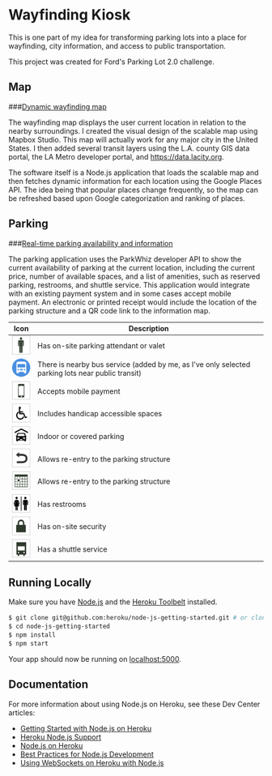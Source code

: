# Wayfinding Kiosk

This is one part of my idea for transforming parking lots into a place for wayfinding, city information, and access to public transportation. 

This project was created for Ford's Parking Lot 2.0 challenge. 


## Map

###[Dynamic wayfinding map](http://la-parking.herokuapp.com/map) 

The wayfinding map displays the user current location in relation to the nearby surroundings. I created the visual design of the scalable map using Mapbox Studio. This map will actually work for any major city in the United States. I then added several transit layers using the L.A. county GIS data portal, the LA Metro developer portal, and https://data.lacity.org.

The software itself is a Node.js application that loads the scalable map and then fetches dynamic information for each location using the Google Places API. The idea being that popular places change frequently, so the map can be refreshed based upon Google categorization and ranking of places.

## Parking

###[Real-time parking availability and information](http://la-parking.herokuapp.com/parking)

The parking application uses the ParkWhiz developer API to show the current availability of parking at the current location, including the current price, number of available spaces, and a list of amenities, such as reserved parking, restrooms, and shuttle service. This application would integrate with an existing payment system and in some cases accept mobile payment. An electronic or printed receipt would include the location of the parking structure and a QR code link to the information map.

<table>
	<thead>
	<tr>
		<th>Icon</th>
		<th>Description</th>
	</tr>
	</thead>
	<tbody>
	<tr>
		<td><img src="https://raw.githubusercontent.com/stevepepple/la-parking/master/assets/images/icons/attended.png" width="40px"/></td>
		<td>Has on-site parking attendant or valet</td>
	</tr>
	<tr>
		<td><img src="https://raw.githubusercontent.com/stevepepple/la-parking/master/assets/images/icons/bus_station.png" width="40px"/></td>
		<td>There is nearby bus service (added by me, as I've only selected parking lots near public transit)</td>
	</tr>
	<tr>
		<td><img src="https://raw.githubusercontent.com/stevepepple/la-parking/master/assets/images/icons/eticket.png" width="40px"/></td>
		<td>Accepts mobile payment</td>
	</tr>
	<tr>
		<td><img src="https://raw.githubusercontent.com/stevepepple/la-parking/master/assets/images/icons/handicap.png" width="40px"/></td>
		<td>Includes handicap accessible spaces</td>
	</tr>
	<tr>
		<td><img src="https://raw.githubusercontent.com/stevepepple/la-parking/master/assets/images/icons/indoor.png" width="40px"/></td>
		<td>Indoor or covered parking</td>
	</tr>
	<tr>
		<td><img src="https://raw.githubusercontent.com/stevepepple/la-parking/master/assets/images/icons/reentry_allowed.png" width="40px"/></td>
		<td>Allows re-entry to the parking structure</td>
	</tr>
	<tr>
		<td><img src="https://raw.githubusercontent.com/stevepepple/la-parking/master/assets/images/icons/reserved.png" width="40px"/></td>
		<td>Allows re-entry to the parking structure</td>
	</tr>
	<tr>
		<td><img src="https://raw.githubusercontent.com/stevepepple/la-parking/master/assets/images/icons/restroom.png" width="40px"/></td>
		<td>Has restrooms</td>
	</tr>
	<tr>
		<td><img src="https://raw.githubusercontent.com/stevepepple/la-parking/master/assets/images/icons/security.png" width="40px"/></td>
		<td>Has on-site security</td>
	</tr>
	<tr>
		<td><img src="https://raw.githubusercontent.com/stevepepple/la-parking/master/assets/images/icons/shuttle.png" width="40px"/></td>
		<td>Has a shuttle service</td>
	</tr>
	</tbody>
</table>

## Running Locally

Make sure you have [Node.js](http://nodejs.org/) and the [Heroku Toolbelt](https://toolbelt.heroku.com/) installed.

```sh
$ git clone git@github.com:heroku/node-js-getting-started.git # or clone your own fork
$ cd node-js-getting-started
$ npm install
$ npm start
```

Your app should now be running on [localhost:5000](http://localhost:5000/).

## Documentation

For more information about using Node.js on Heroku, see these Dev Center articles:

- [Getting Started with Node.js on Heroku](https://devcenter.heroku.com/articles/getting-started-with-nodejs)
- [Heroku Node.js Support](https://devcenter.heroku.com/articles/nodejs-support)
- [Node.js on Heroku](https://devcenter.heroku.com/categories/nodejs)
- [Best Practices for Node.js Development](https://devcenter.heroku.com/articles/node-best-practices)
- [Using WebSockets on Heroku with Node.js](https://devcenter.heroku.com/articles/node-websockets)
